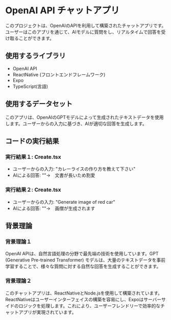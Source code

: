 # OpenAI API チャットアプリ

このプロジェクトは、OpenAIのAPIを利用して構築されたチャットアプリです。ユーザーはこのアプリを通じて、AIモデルに質問をし、リアルタイムで回答を受け取ることができます。

## 使用するライブラリ

- OpenAI API
- ReactNative (フロントエンドフレームワーク)
- Expo
- TypeScript(言語)

## 使用するデータセット

このアプリは、OpenAIのGPTモデルによって生成されたテキストデータを使用します。ユーザーからの入力に基づき、AIが適切な回答を生成します。

## コードの実行結果

### 実行結果１: Create.tsx

- ユーザーからの入力: "カレーライスの作り方を教えて下さい"
- AIによる回答: ""→　文書が長いため割愛

### 実行結果２: Create.tsx

- ユーザーからの入力: "Generate image of red car"
- AIによる回答: ""→　画僧が生成されます

## 背景理論

### 背景理論１

OpenAI APIは、自然言語処理の分野で最先端の技術を使用しています。GPT (Generative Pre-trained Transformer) モデルは、大量のテキストデータを事前学習することで、様々な質問に対する自然な回答を生成することができます。

### 背景理論２

このチャットアプリは、ReactNativeとNode.jsを使用して構築されています。ReactNativeはユーザーインターフェイスの構築を容易にし、Expoはサーバーサイドのロジックを処理します。これにより、ユーザーフレンドリーで効率的なチャットアプリが実現されています。

